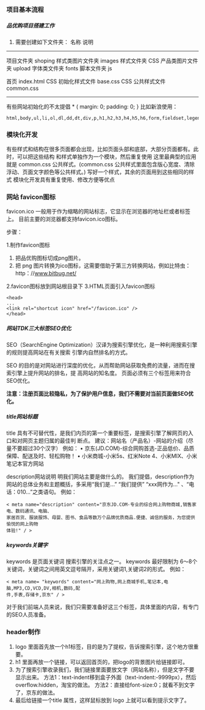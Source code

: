 ### 项目基本流程

#####  品优购项目搭建工作

1. 需要创建如下文件夹：
    名称										说明

------

  项目文件夹							shoping
  样式类图片文件夹				images
  样式文件夹							CSS
  产品类图片文件夹				upload
  字体类文件夹						fonts
  脚本文件夹							js

  首页										index.html
  CSS 初始化样式文件			base.css
  CSS 公共样式文件				common.css

------

  有些网站初始化的不太提倡 * ( margin: 0; padding: 0; }
  比如新浪使用：

  ```
  html,body,ul,li,ol,dl,dd,dt,div,p,h1,h2,h3,h4,h5,h6,form,fieldset,legend,img{margin:0;padding:0}
  
  ```

### 模块化开发

有些样式和结构在很多页面都会出现，比如页面头部和底部，大部分页面都有。此时，可以把这些结构
和样式单独作为一个模块，然后重复使用
这里最典型的应用就是
common.css 公共样式。(common.css 公共样式里面包含版心宽度、清除浮动、页面文字颜色等公共样式。)
写好一个样式，其余的页面用到这些相同的样式
模块化开发具有重复使用、修改方便等优点

### 网站 favicon图标

favicon.ico 一般用于作为缩略的网站标志，它显示在浏览器的地址栏或者标签上。
目前主要的浏览器都支持favicon.ico图标。

步骤：

1.制作favicon图标

1. 把品优购图标切成png图片。
2. 把 png 图片转换为ico图标，这需要借助于第三方转换网站，例如比特虫：http：//www.bitbug.net/

2.favicon图标放到网站根目录下
3.HTML页面引入favicon图标

```
<head>
...
<link rel="shortcut icon" href="/favicon.ico" />
</head>
```

##### 网站TDK三大标签SEO优化

SEO（SearchEngine Optimization）汉译为搜索引擎优化，是一种利用搜索引擎的规则提高网站在有关搜索
引擎内自然排名的方式。

SEO 的目的是对网站进行深度的优化，从而帮助网站获取免费的流量，进而在搜索引擎上提升网站的排名，提
高网站的知名度。
页面必须有三个标签用来符合SEO优化。

**注意：注册页面比较隐私，为了保护用户信息，我们不需要对当前页面做SEO优化。**

##### title网站标题

title 具有不可替代性，是我们内页的第一个重要标签，是搜索引擎了解网页的入口和对网页主题归属的最佳判
断点。
建议：网站名（产品名）-网站的介绍（尽量不要超过30个汉字）
例如：
• 京东(JD.COM)-综合网购首选-正品低价、品质保障、配送及时、轻松购物！
• 小米商城-小米5s、红米Note 4、小米MIX、小米笔记本官方网站



description网站说明
明我们网站主要是做什么的。
我们提倡，description作为网站的总体业务和主题概括，多采用“我们是…”
“我们提供” “xxx网作为..." 、“电话：010...”之类语句。
例如：

```
< meta name="description" content="京东JD.COM-专业的综合网上购物商城,销售家电、数码通讯、电脑、
家居百货、服装服饰、母婴、图书、食品等数万个品牌优质商品.便捷、诚信的服务，为您提供愉悦的网上购物
体验!" / >

```

##### keywords关键字

keywords 是页面关键词
搜索引擎的关注点之一。
keywords 最好限制为 6～8个关键词，关键词之间用英文逗号隔开，采用关键词1,关键词2的形式。
例如：

```
< meta name= "keywords" content="网上购物,网上商城手机,笔记本,电脑,MP3,CD,VCD,DV,相机,数码,配
件,手表,存储卡,京东" / >

```

对于我们前端人员来说，我们只需要准备好这三个标签，具体里面的内容，有专门的SEO人员准备。



###  header制作

1. logo 里面首先放一个h1标签，目的是为了提权，告诉搜索引擎，这个地方很重要。
2. h1 里面再放一个链接，可以返回首页的，把logo的背景图片给链接即可。
2. 为了搜索引擎收录我们，我们链接里面要放文字（网站名称），但是文字不要显示出来。
方法1：text-indent移到盒子外面（text-indent:-9999px），然后 overflow.hidden，淘宝的做法。
方法2：直接给font-size:0；就看不到文字了，京东的做法。
4. 最后给链接一个title 属性，这样鼠标放到 logo 上就可以看到提示文字了。








